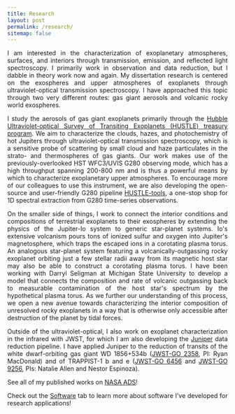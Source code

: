 ```yaml
---
title: Research
layout: post
permalink: /research/
sitemap: false
---
```

<div style="text-align: justify; text-justify: inter-word;">
  <p>I am interested in the characterization of exoplanetary atmospheres, surfaces, and interiors through transmission, emission, and reflected light spectroscopy. I primarily work in observation and data reduction, but I dabble in theory work now and again. My dissertation research is centered on the exospheres and upper atmospheres of exoplanets through ultraviolet-optical transmission spectroscopy. I have approached this topic through two very different routes: gas giant aerosols and volcanic rocky world exospheres.</p>

  <p>I study the aerosols of gas giant exoplanets primarily through the <a href="https://www.stsci.edu/hst-program-info/download/hst/pdf/17183/">Hubble Ultraviolet-optical Survey of Transiting Exoplanets (HUSTLE) treasury program</a>. We aim to characterize the clouds, hazes, and photochemistry of hot Jupiters through ultraviolet-optical transmission spectroscopy, which is a sensitive probe of scattering by small cloud and haze particulates in the strato- and thermospheres of gas giants. Our work makes use of the previously-overlooked HST WFC3/UVIS G280 observing mode, which has a high throughput spanning 200-800 nm and is thus a powerful means by which to characterize exoplanetary upper atmospheres. To encourage more of our colleagues to use this instrument, we are also developing the open-source and user-friendly G280 pipeline <a href="https://github.com/Exo-TiC/HUSTLE-tools">HUSTLE-tools</a>, a one-stop shop for 1D spectral extraction from G280 time-series observations.</p>

  <p>On the smaller side of things, I work to connect the interior conditions and compositions of terrestrial exoplanets to their exospheres by extending the physics of the Jupiter-Io system to generic star-planet systems. Io's extensive volcanism pours tons of ionized sulfur and oxygen into Jupiter's magnetosphere, which traps the escaped ions in a corotating plasma torus. An analogous star-planet system featuring a volcanically-outgassing rocky exoplanet orbiting just a few stellar radii away from its magnetic host star may also be able to construct a corotating plasma torus. I have been working with Darryl Seligman at Michigan State University to develop a model that connects the composition and rate of volcanic outgassing back to measurable contamination of the host star's spectrum by the hypothetical plasma torus. As we further our understanding of this process, we open a new avenue towards characterizing the interior composition of unresolved rocky exoplanets in a way that is otherwise only accessible after destruction of the planet by tidal forces.</p>
  
  <p>Outside of the ultraviolet-optical, I also work on exoplanet characterization in the infrared with JWST, for which I am also developing the <a href="https://github.com/AbbyBoehm/Juniper">Juniper</a> data reduction pipeline. I have applied Juniper to the reduction of transits of the white dwarf-orbiting gas giant WD 1856+534b (<a href="https://www.stsci.edu/jwst-program-info/download/jwst/pdf/2358/">JWST-GO 2358</a>, PI: Ryan MacDonald) and of TRAPPIST-1 b and e (<a href="https://www.stsci.edu/jwst-program-info/download/jwst/pdf/6456/">JWST-GO 6456</a> and <a href="https://www.stsci.edu/jwst-program-info/download/jwst/pdf/9256/">JWST-GO 9256</a>, PIs: Natalie Allen and Nestor Espinoza).</p>

  <p>See all of my published works on <a href="https://ui.adsabs.harvard.edu/public-libraries/t4SjX4GXSNOOsOoPCsPtmQ">NASA ADS</a>!</p>

  <p>Check out the <a href="https://abbyboehm.github.io/software/">Software</a> tab to learn more about software I've developed for research applications!</p>
</div>